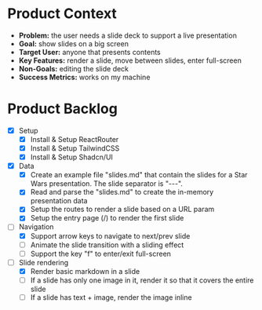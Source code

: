 # Product Context

*   **Problem:** the user needs a slide deck to support a live presentation
*   **Goal:** show slides on a big screen
*   **Target User:** anyone that presents contents
*   **Key Features:** render a slide, move between slides, enter full-screen
*   **Non-Goals:** editing the slide deck
*   **Success Metrics:** works on my machine

# Product Backlog

- [x] Setup
    - [x] Install & Setup ReactRouter
    - [x] Install & Setup TailwindCSS
    - [x] Install & Setup Shadcn/UI
- [x] Data
    - [x] Create an example file "slides.md" that contain the slides for a Star Wars presentation. The slide separator is "---".
    - [x] Read and parse the "slides.md" to create the in-memory presentation data
    - [x] Setup the routes to render a slide based on a URL param
    - [x] Setup the entry page (/) to render the first slide
- [ ] Navigation
    - [x] Support arrow keys to navigate to next/prev slide
    - [ ] Animate the slide transition with a sliding effect
    - [ ] Support the key "f" to enter/exit full-screen
- [ ] Slide rendering
    - [x] Render basic markdown in a slide
    - [ ] If a slide has only one image in it, render it so that it covers the entire slide
    - [ ] If a slide has text + image, render the image inline